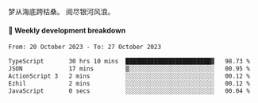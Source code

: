 梦从海底跨枯桑。
阅尽银河风浪。


#### 📝 Weekly development breakdown

<!--START_SECTION:waka-->

```txt
From: 20 October 2023 - To: 27 October 2023

TypeScript       30 hrs 10 mins  ████████████████████████▓   98.73 %
JSON             17 mins         ▒░░░░░░░░░░░░░░░░░░░░░░░░   00.95 %
ActionScript 3   2 mins          ░░░░░░░░░░░░░░░░░░░░░░░░░   00.12 %
Ezhil            2 mins          ░░░░░░░░░░░░░░░░░░░░░░░░░   00.12 %
JavaScript       0 secs          ░░░░░░░░░░░░░░░░░░░░░░░░░   00.04 %
```

<!--END_SECTION:waka-->




